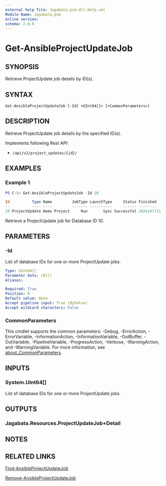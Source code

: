 ```yaml
---
external help file: Jagabata.psm.dll-Help.xml
Module Name: Jagabata.psm
online version:
schema: 2.0.0
---
```


# Get-AnsibleProjectUpdateJob

## SYNOPSIS
Retrieve ProjectUpdate job details by ID(s).

## SYNTAX

```
Get-AnsibleProjectUpdateJob [-Id] <UInt64[]> [<CommonParameters>]
```

## DESCRIPTION
Retrieve ProjectUpdate job details by the specified ID(s).

Implements following Rest API:  
- `/api/v2/project_updates/{id}/`  

## EXAMPLES

### Example 1
```powershell
PS C:\> Get-AnsibleProjectUpdateJob -Id 10

Id          Type Name         JobType LaunchType     Status Finished           Elapsed LaunchedBy               Template             Note
--          ---- ----         ------- ----------     ------ --------           ------- ----------               --------             ----
10 ProjectUpdate Demo Project     Run       Sync Successful 2024/07/11 9:27:49    1.39 [project][6]Demo Project [6][git]Demo Project {[Branch, ], [Revision, ****], [Url, https://***]}
```

Retrieve a ProjectUpdate job for Database ID 10.

## PARAMETERS

### -Id
List of database IDs for one or more ProjectUpdate jobs.

```yaml
Type: UInt64[]
Parameter Sets: (All)
Aliases:

Required: True
Position: 0
Default value: None
Accept pipeline input: True (ByValue)
Accept wildcard characters: False
```

### CommonParameters
This cmdlet supports the common parameters: -Debug, -ErrorAction, -ErrorVariable, -InformationAction, -InformationVariable, -OutBuffer, -OutVariable, -PipelineVariable, -ProgressAction, -Verbose, -WarningAction, and -WarningVariable. For more information, see [about_CommonParameters](http://go.microsoft.com/fwlink/?LinkID=113216).

## INPUTS

### System.UInt64[]
List of database IDs for one or more ProjectUpdate jobs.

## OUTPUTS

### Jagabata.Resources.ProjectUpdateJob+Detail
## NOTES

## RELATED LINKS

[Find-AnsibleProjectUpdateJob](Find-AnsibleProjectUpdateJob.md)

[Remove-AnsibleProjectUpdateJob](Remove-AnsibleProjectUpdateJob.md)
